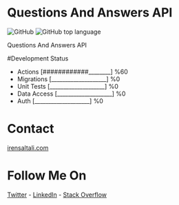 # Questions And Answers API

![GitHub](https://img.shields.io/github/license/Notedu/qnaa.svg)
![GitHub top language](https://img.shields.io/github/languages/top/Notedu/qnaa.svg)

Questions And Answers API

#Development Status
<!---
- API [####################] %100
- API [____________________] %0
-->


- Actions [############________] %60
- Migrations [____________________] %0
- Unit Tests [____________________] %0
- Data Access [____________________] %0
- Auth [____________________] %0


# Contact
[irensaltali.com](https://irensaltali.com/en "İren SALTALI Blog")

# Follow Me On
[Twitter](https://twitter.com/irensaltali) - [LinkedIn](https://linkedin.com/in/irensaltali) - [Stack Overflow](https://stackoverflow.com/users/3453221/iren)
